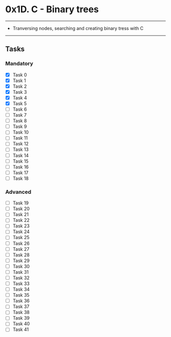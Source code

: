 # 0x1D. C - Binary trees

---
* Tranversing nodes, searching and creating binary tress with C
---

## Tasks
### Mandatory
- [x] Task 0
- [x] Task 1
- [x] Task 2
- [x] Task 3
- [x] Task 4
- [x] Task 5
- [ ] Task 6
- [ ] Task 7
- [ ] Task 8
- [ ] Task 9
- [ ] Task 10
- [ ] Task 11
- [ ] Task 12
- [ ] Task 13
- [ ] Task 14
- [ ] Task 15
- [ ] Task 16
- [ ] Task 17
- [ ] Task 18

### Advanced
- [ ] Task 19
- [ ] Task 20
- [ ] Task 21
- [ ] Task 22
- [ ] Task 23
- [ ] Task 24
- [ ] Task 25
- [ ] Task 26
- [ ] Task 27
- [ ] Task 28
- [ ] Task 29
- [ ] Task 30
- [ ] Task 31
- [ ] Task 32
- [ ] Task 33
- [ ] Task 34
- [ ] Task 35
- [ ] Task 36
- [ ] Task 37
- [ ] Task 38
- [ ] Task 39
- [ ] Task 40
- [ ] Task 41
